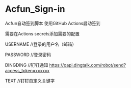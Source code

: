 # Acfun_Sign-in
Acfun自动签到脚本
使用GitHub Actions启动签到

需要在Actions secrets添加需要的配置

USERNAME  //登录的用户名（邮箱）

PASSWORD  //登录密码

DINGDING  //钉钉通知  https://oapi.dingtalk.com/robot/send?access_token=xxxxxx

TEXT      //钉钉自定义关键字
